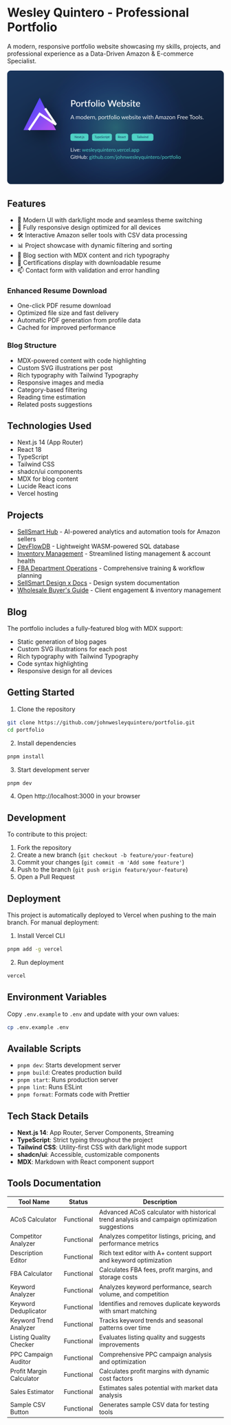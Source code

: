 # Wesley Quintero - Professional Portfolio

A modern, responsive portfolio website showcasing my skills, projects, and professional experience as a Data-Driven Amazon & E-commerce Specialist.

![Portfolio Preview](public/portfolio-preview.svg)

## Features

- 🎨 Modern UI with dark/light mode and seamless theme switching
- 📱 Fully responsive design optimized for all devices
- 🛠️ Interactive Amazon seller tools with CSV data processing
- 📊 Project showcase with dynamic filtering and sorting
- 📝 Blog section with MDX content and rich typography
- 📜 Certifications display with downloadable resume
- 📫 Contact form with validation and error handling

### Enhanced Resume Download

- One-click PDF resume download
- Optimized file size and fast delivery
- Automatic PDF generation from profile data
- Cached for improved performance

### Blog Structure

- MDX-powered content with code highlighting
- Custom SVG illustrations per post
- Rich typography with Tailwind Typography
- Responsive images and media
- Category-based filtering
- Reading time estimation
- Related posts suggestions

## Technologies Used

- Next.js 14 (App Router)
- React 18
- TypeScript
- Tailwind CSS
- shadcn/ui components
- MDX for blog content
- Lucide React icons
- Vercel hosting

## Projects

- [SellSmart Hub](https://sellsmart-hub.vercel.app/) - AI-powered analytics and automation tools for Amazon sellers
- [DevFlowDB](https://devflowdb.vercel.app/) - Lightweight WASM-powered SQL database
- [Inventory Management](https://sellsmart-docs.vercel.app/) - Streamlined listing management & account health
- [FBA Department Operations](https://sellsmart-docs.vercel.app/) - Comprehensive training & workflow planning
- [SellSmart Design x Docs](https://sellsmart-docs.vercel.app/) - Design system documentation
- [Wholesale Buyer's Guide](https://sellsmart-docs.vercel.app/) - Client engagement & inventory management

## Blog

The portfolio includes a fully-featured blog with MDX support:

- Static generation of blog pages
- Custom SVG illustrations for each post
- Rich typography with Tailwind Typography
- Code syntax highlighting
- Responsive design for all devices

## Getting Started

1. Clone the repository

```bash
git clone https://github.com/johnwesleyquintero/portfolio.git
cd portfolio
```

2. Install dependencies

```bash
pnpm install
```

3. Start development server

```bash
pnpm dev
```

4. Open http://localhost:3000 in your browser

## Development

To contribute to this project:

1. Fork the repository
2. Create a new branch (`git checkout -b feature/your-feature`)
3. Commit your changes (`git commit -m 'Add some feature'`)
4. Push to the branch (`git push origin feature/your-feature`)
5. Open a Pull Request

## Deployment

This project is automatically deployed to Vercel when pushing to the main branch. For manual deployment:

1. Install Vercel CLI

```bash
pnpm add -g vercel
```

2. Run deployment

```bash
vercel
```

## Environment Variables

Copy `.env.example` to `.env` and update with your own values:

```bash
cp .env.example .env
```

## Available Scripts

- `pnpm dev`: Starts development server
- `pnpm build`: Creates production build
- `pnpm start`: Runs production server
- `pnpm lint`: Runs ESLint
- `pnpm format`: Formats code with Prettier

## Tech Stack Details

- **Next.js 14**: App Router, Server Components, Streaming
- **TypeScript**: Strict typing throughout the project
- **Tailwind CSS**: Utility-first CSS with dark/light mode support
- **shadcn/ui**: Accessible, customizable components
- **MDX**: Markdown with React component support

## Tools Documentation

| Tool Name                | Status     | Description                                                                                   |
| ------------------------ | ---------- | --------------------------------------------------------------------------------------------- |
| ACoS Calculator          | Functional | Advanced ACoS calculator with historical trend analysis and campaign optimization suggestions |
| Competitor Analyzer      | Functional | Analyzes competitor listings, pricing, and performance metrics                                |
| Description Editor       | Functional | Rich text editor with A+ content support and keyword optimization                             |
| FBA Calculator           | Functional | Calculates FBA fees, profit margins, and storage costs                                        |
| Keyword Analyzer         | Functional | Analyzes keyword performance, search volume, and competition                                  |
| Keyword Deduplicator     | Functional | Identifies and removes duplicate keywords with smart matching                                 |
| Keyword Trend Analyzer   | Functional | Tracks keyword trends and seasonal patterns over time                                         |
| Listing Quality Checker  | Functional | Evaluates listing quality and suggests improvements                                           |
| PPC Campaign Auditor     | Functional | Comprehensive PPC campaign analysis and optimization                                          |
| Profit Margin Calculator | Functional | Calculates profit margins with dynamic cost factors                                           |
| Sales Estimator          | Functional | Estimates sales potential with market data analysis                                           |
| Sample CSV Button        | Functional | Generates sample CSV data for testing tools                                                   |
